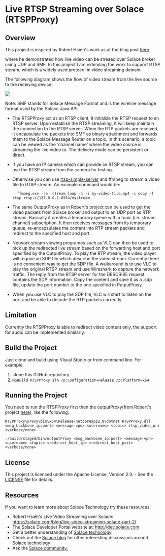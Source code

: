 # Live RTSP Streaming over Solace (RTSPProxy)
## Overview

This project is inspired by Robert Hsieh's work as at the blog post [here](https://solace.com/blog/use-cases/live-video-streaming-solace-part-2).  

where he demonstrated how live video can be streaed over Solace broker using UDP and SMF. In this project I am extending the work to support RTSP stream, which is a widely used protocol in video streaming domain.

The following diagram shows the flow of video stream from the live source to the receiving device:

![](https://github.com/yangsen207/RTSPProxy/master/resources/Diagrams.png)

Note: SMF stands for Solace Message Format and is the wireline message format used by the Solace Java API.

- The RTSPProxy act as an RTSP client, it initialize the RTSP request to an RTSP server. Upon establish the RTSP streaming, it will keep maintain the connection to the RTSP server. When the RTP packets are received, it encapsulate the packets into SMF as binary attachment and forwards them to the Solace Message Router on a topic.  In this scenario, a topic can be viewed as the 'channel name' where the video source is streaming the live video to. The delivery mode can be persistent or direct.

- If you have an IP camera which can provide an RTSP stream, you can use the RTSP stream from the camera for testing.
- Otherwise you can use [rtsp-simple-server](https://github.com/aler9/rtsp-simple-server) and ffmpeg to stream a video file to RTSP stream. An example command would be:

        ffmpeg.exe -re -stream_loop -1 -i my-video-file.mp4 -c copy -f rtsp rtsp://127.0.0.1:8554/mystream

- The same OutputProxy as in Robert's project can be used to get the video packets from Solace broker and output to an UDP port as RTP stream. Basically it creates a temporary queue with a topic (i.e. stream channel) subscription.  It then receives messages 
from its temporary queue, re-encapsulates the content into RTP stream packets and redirect to the specified host and port.

- Network stream viewing programes such as VLC can then be used to pick up the redirected live stream based on the
forwarding host and port specified by the OutputProxy.  To play the RTP stream, the video player will require an SDP file which describe the video stream. Currently there is no convenient way to get the SDP file. A walkaround is to use VLC to play the original RTSP stream and use Wireshark to capture the network traffic. The reply from the RTSP server for the DESCRIBE request contains the SDP information. Copy the content and save it as a .sdp file, update the port number to the one specified in PutputProxy.
- When you use VLC to play the SDP file, VLC will start to listen on the port and be able to decode the RTP packets correctly.

## Limitation
Currently the RTSPProxy is able to redirect video content only, the support for audio can be implemented similarly.


## Build the Project

Just clone and build using Visual Studio or from command line. For example:

  1. clone this GitHub repository
  1. `MSBuild RTSPProxy.sln /p:Configuration=Release /p:Platform=x64`


## Running the Project

You need to run the RTSPProxy first then the outputProxy(from Robert's project [here](https://github.com/roberthatwork/broadcastme)), like the following:

    RTSPProxy\proxy\bin\x64\Release\netcoreapp2.0\dotnet RTSPProxy.dll <msg_backbone_ip:port> <message-vpn> <username> <topic> rtsp_video_uri <verbose/none>

    ./build/staged/bin/outputProxy <msg_backbone_ip:port> <message-vpn> <username> <topic> <redirect_host_ip> <redirect_host_port> <verbose/none>


## License

This project is licensed under the Apache License, Version 2.0. - See the [LICENSE](LICENSE) file for details.


## Resources

If you want to learn more about Solace Technology try these resources:

- Robert Hsieh's Live Video Streaming over Solace: https://solace.com/blog/live-video-streaming-solace-part-2/
- The Solace Developer Portal website at: http://dev.solace.com
- Get a better understanding of [Solace technology](http://dev.solace.com/tech/).
- Check out the [Solace blog](http://dev.solace.com/blog/) for other interesting discussions around Solace technology
- Ask the [Solace community.](http://dev.solace.com/community/)
